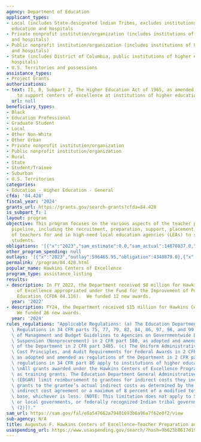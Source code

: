 ```yaml
---
agency: Department of Education
applicant_types:
- Local (includes State-designated lndian Tribes, excludes institutions of higher
  education and hospitals
- Private nonprofit institution/organization (includes institutions of higher education
  and hospitals)
- Public nonprofit institution/organization (includes institutions of higher education
  and hospitals)
- State (includes District of Columbia, public institutions of higher education and
  hospitals)
- U.S. Territories and possessions
assistance_types:
- Project Grants
authorizations:
- text: II, B, Subpart 2, The Higher Education Act of 1965, as amended (HEA) is designed
    to support centers of excellence at institutions of higher education (IHEs).
  url: null
beneficiary_types:
- Black
- Education Professional
- Graduate Student
- Local
- Other Non-White
- Other Urban
- Private nonprofit institution/organization
- Public nonprofit institution/organization
- Rural
- State
- Student/Trainee
- Suburban
- U.S. Territories
categories:
- Education - Higher Education - General
cfda: '84.428'
fiscal_year: '2024'
grants_url: https://grants.gov/search-grants?cfda=84.428
is_subpart_f: 1
layout: program
objective: This program focuses on the various aspects of the teacher preparation
  pipeline, including the recruitment, preparation, support, placement, and retention
  of teachers for and in high-need local education agencies (LEAs) to support underserved
  students.
obligations: '[{"x":"2023","sam_estimate":0.0,"sam_actual":14870837.0,"usa_spending_actual":4348879.0},{"x":"2024","sam_estimate":0.0,"sam_actual":14806061.0,"usa_spending_actual":14806061.0},{"x":"2025","sam_estimate":0.0,"sam_actual":14925000.0,"usa_spending_actual":0.0}]'
other_program_spending: null
outlays: '[{"x":"2023","outlay":596465.95,"obligation":4348879.0},{"x":"2024","outlay":0.0,"obligation":14806061.0},{"x":"2025","outlay":0.0,"obligation":0.0}]'
permalink: /program/84.428.html
popular_name: Hawkins Centers of Excellence
program_type: assistance_listing
results:
- description: In FY 2022, the Department received $8 million for Hawkins Centers
    of Excellence appropriated under the Fund for the Improvement of Postsecondary
    Education (CFDA 84.116).  We funded 12 new awards.
  year: '2022'
- description: FY24, the Department received $15 million for Hawkins Centers of Excellence.
    We funded 26 new awards.
  year: '2024'
rules_regulations: "Applicable Regulations: (a) The Education Department General Administrative\
  \ Regulations in 34 CFR parts 75, 77, 79, 82, 84, 86, 97, 98, and 99. (b) The Office\
  \ of Management and Budget Guidelines to Agencies on Governmentwide Debarment and\
  \ Suspension (Nonprocurement) in 2 CFR part 180, as adopted and amended as regulations\
  \ of the Department in 2 CFR part 3485. (c) The Uniform Administrative Requirements,\
  \ Cost Principles, and Audit Requirements for Federal Awards in 2 CFR part 200,\
  \ as adopted and amended as regulations of the Department in 2 CFR part 3474. The\
  \ regulations in 34 CFR part 86 apply to institutions of higher education only.\
  \ \nAll grants awarded under the Hawkins Centers of Excellence Program are designated\
  \ as training grants. The Education Department General Administrative Regulations\
  \ (EDGAR) limit reimbursement to grantees for indirect costs they incur under training\
  \ grants to the grantee’s actual indirect costs as determined by the grantee’s negotiated\
  \ indirect cost agreement or a maximum of 8 percent of a modified total direct cost\
  \ base, whichever is less. (NOTE: This limitation does not apply to State agencies,\
  \ or local governments, or federally recognized Indian tribal governments. [§75.562(c)\
  \ (2)])."
sam_url: https://sam.gov/fal/e8a547662a79401693b6a96a7f62e0f2/view
sub-agency: N/A
title: Augustus F. Hawkins Centers of Excellence—Teacher Preparation and Development
usaspending_url: https://www.usaspending.gov/search/?hash=9b623b8617d199893827ff7a6798338d
---
```


